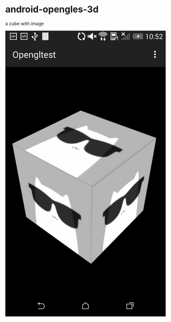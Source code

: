 # android-opengles-3d

a cube with image

![image](https://github.com/Leolusir/android-opengles-3d/blob/master/img.jpeg)
